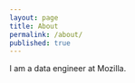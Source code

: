```yaml
---
layout: page
title: About
permalink: /about/
published: true
---
```

I am a data engineer at Mozilla.